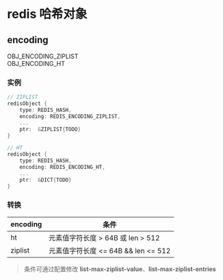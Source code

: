 # redis 哈希对象

## encoding

OBJ_ENCODING_ZIPLIST  
OBJ_ENCODING_HT  

### 实例

```c
// ZIPLIST
redisObject {
    type: REDIS_HASH,
    encoding: REDIS_ENCODING_ZIPLIST,
    ...
    ptr:  &ZIPLIST{TODO}
}

// HT
redisObject {
    type: REDIS_HASH,
    encoding: REDIS_ENCODING_HT,
    ...
    ptr:  &DICT{TODO}
}
```

### 转换

| encoding | 条件                                |
| -------- | ----------------------------------- |
| ht       | 元素值字符长度 > 64B 或 len > 512   |
| ziplist  | 元素值字符长度 <= 64B && len <= 512 |

> 条件可通过配置修改 **list-max-ziplist-value**、**list-max-ziplist-entries**

<!-- ## 实现 -->
